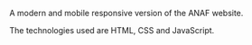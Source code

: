 A modern and mobile responsive version of the ANAF website.

The technologies used are HTML, CSS and JavaScript.
